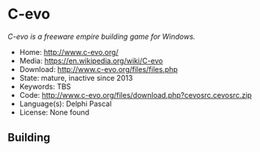 # C-evo

_C-evo is a freeware empire building game for Windows._

- Home: http://www.c-evo.org/
- Media: https://en.wikipedia.org/wiki/C-evo
- Download: http://www.c-evo.org/files/files.php
- State: mature, inactive since 2013
- Keywords: TBS 
- Code: http://www.c-evo.org/files/download.php?cevosrc.cevosrc.zip
- Language(s): Delphi Pascal
- License: None found

## Building
